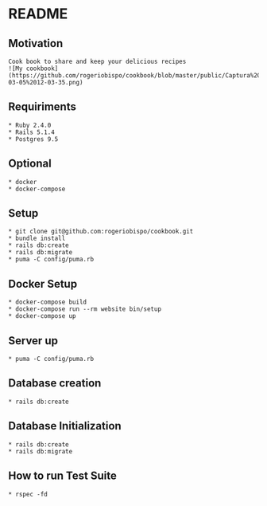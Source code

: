 # README

## Motivation

    Cook book to share and keep your delicious recipes
    ![My cookbook](https://github.com/rogeriobispo/cookbook/blob/master/public/Captura%20de%20tela%20de%202018-03-05%2012-03-35.png)

## Requiriments
    * Ruby 2.4.0
    * Rails 5.1.4
    * Postgres 9.5

## Optional
    * docker
    * docker-compose

## Setup
    * git clone git@github.com:rogeriobispo/cookbook.git
    * bundle install
    * rails db:create
    * rails db:migrate
    * puma -C config/puma.rb

## Docker Setup
    * docker-compose build
    * docker-compose run --rm website bin/setup
    * docker-compose up

## Server up
    * puma -C config/puma.rb

## Database creation
    * rails db:create

## Database Initialization
    * rails db:create
    * rails db:migrate

## How to run Test Suite
    * rspec -fd
